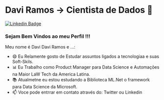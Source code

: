 # Davi Ramos -> Cientista de Dados 👋

<!--
**DaviRamos/DaviRamos** is a ✨ _special_ ✨ repository because its `README.md` (this file) appears on your GitHub profile.

Here are some ideas to get you started:

- 🔭 I’m currently working on ...
- 🌱 I’m currently learning ...
- 👯 I’m looking to collaborate on ...
- 🤔 I’m looking for help with ...
- 💬 Ask me about ...
- 📫 How to reach me: ...
- 😄 Pronouns: ...
- ⚡ Fun fact: ...

[![Youtube Badge](https://img.shields.io/badge/-YouTube-c14438?style=flat-square&logo=YouTube&logoColor=white&link=https://www.youtube.com/user/marcelorde391/)](https://www.youtube.com/user/marcelorde391/)
-->


[![Linkedin Badge](https://img.shields.io/badge/-LinkedIn-blue?style=flat-square&logo=Linkedin&logoColor=white&link=https://www.linkedin.com/in/davi-ramos/)](https://www.linkedin.com/in/davi-ramos/)


### Sejam Bem Vindos ao meu Perfil !!!

Meu nome é Davi Davi Ramos e ...:

 - 😄 Eu Relamente gosto de Estudar assuntos ligados a tecnologiaa e suas Soft-Skils.
 - 📊 Eu Trabalho como Product Manager para Data Science e Automações na Maior LaW Tech da America Latina.
 - 📚 Atualmetne eu estou estudando a Biblioteca ML.Net o framework para Data Science da Microsoft.
 - 📫 Voce pode entrrar em contato através do: Twitter ou Linkedin
